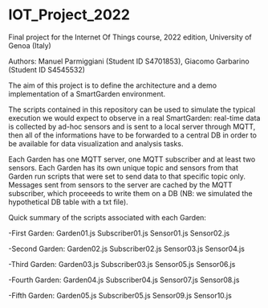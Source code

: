 # IOT_Project_2022
Final project for the Internet Of Things course, 2022 edition, University of Genoa (Italy)

Authors: Manuel Parmiggiani (Student ID S4701853), Giacomo Garbarino (Student ID S4545532)

The aim of this project is to define the architecture and a demo implementation of a SmartGarden environment.

The scripts contained in this repository can be used to simulate the typical execution we would expect to observe in a real SmartGarden: real-time data is collected by ad-hoc sensors and is sent to a local server through MQTT, then all of the informations have to be forwarded to a central DB in order to be available for data visualization and analysis tasks.

Each Garden has one MQTT server, one MQTT subscriber and at least two sensors.
Each Garden has its own unique topic and sensors from that Garden run scripts that were set to send data to that specific topic only.
Messages sent from sensors to the server are cached by the MQTT subscriber, which proceeeds to write them on a DB (NB: we simulated the hypothetical DB table with a txt file).



Quick summary of the scripts associated with each Garden:

-First Garden: Garden01.js Subscriber01.js Sensor01.js Sensor02.js

-Second Garden: Garden02.js Subscriber02.js Sensor03.js Sensor04.js

-Third Garden: Garden03.js Subscriber03.js Sensor05.js Sensor06.js

-Fourth Garden: Garden04.js Subscriber04.js Sensor07.js Sensor08.js

-Fifth Garden: Garden05.js Subscriber05.js Sensor09.js Sensor10.js
